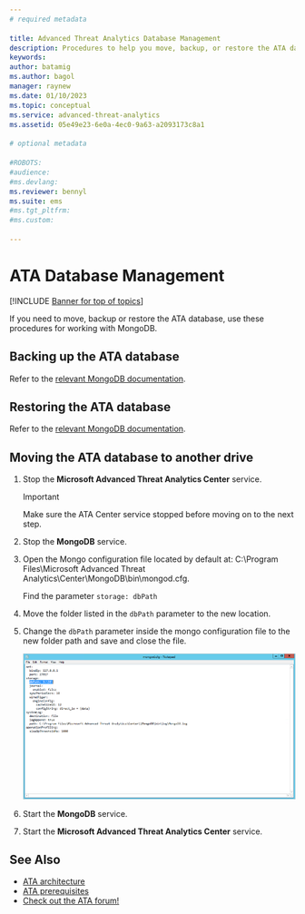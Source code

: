 ```yaml
---
# required metadata

title: Advanced Threat Analytics Database Management
description: Procedures to help you move, backup, or restore the ATA database.
keywords:
author: batamig
ms.author: bagol
manager: raynew
ms.date: 01/10/2023
ms.topic: conceptual
ms.service: advanced-threat-analytics
ms.assetid: 05e49e23-6e0a-4ec0-9a63-a2093173c8a1

# optional metadata

#ROBOTS:
#audience:
#ms.devlang:
ms.reviewer: bennyl
ms.suite: ems
#ms.tgt_pltfrm:
#ms.custom:

---
```


# ATA Database Management

[!INCLUDE [Banner for top of topics](includes/banner.md)]

If you need to move, backup or restore the ATA database, use these procedures for working with MongoDB.

## Backing up the ATA database

Refer to the [relevant MongoDB documentation](https://www.mongodb.com/docs/manual/core/backups/).

## Restoring the ATA database

Refer to the [relevant MongoDB documentation](https://www.mongodb.com/docs/manual/core/backups/).

## Moving the ATA database to another drive

1. Stop the **Microsoft Advanced Threat Analytics Center** service.
   > [!Important]
   > Make sure the ATA Center service stopped before moving on to the next step.

1. Stop the **MongoDB** service.

1. Open the Mongo configuration file located by default at: C:\Program Files\Microsoft Advanced Threat Analytics\Center\MongoDB\bin\mongod.cfg.

   Find the parameter `storage: dbPath`

1. Move the folder listed in the `dbPath` parameter to the new location.

1. Change the `dbPath` parameter inside the mongo configuration file to the new folder path and save and close the file.

    ![Modify MongoDB configuration image.](media/ATA-mongoDB-moveDB.png)

1. Start the **MongoDB** service.

1. Start the **Microsoft Advanced Threat Analytics Center** service.

## See Also

- [ATA architecture](ata-architecture.md)
- [ATA prerequisites](ata-prerequisites.md)
- [Check out the ATA forum!](https://social.technet.microsoft.com/Forums/security/home?forum=mata)
